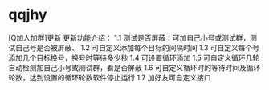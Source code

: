 # qqjhy
[Q加人加群]更新 更新功能介绍：    1.1 测试是否屏蔽：可加自己小号或测试群，测试自己号是否被屏蔽、    1.2 可自定义添加每个目标的间隔时间    1.3 可自定义每个号添加几个目标换号，换号时等待多少秒    1.4 可设置循环添加    1.5 可自定义循环几轮自动检测加自己小号或测试群，看是否屏蔽    1.6 可自定义循环时的等待时间及循环轮数，达到设置的循环轮数软件停止运行    1.7 加好友可自定义接口
